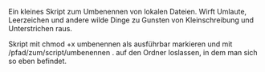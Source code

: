 Ein kleines Skript zum Umbenennen von lokalen Dateien. Wirft Umlaute, Leerzeichen und andere wilde Dinge zu Gunsten von Kleinschreibung und Unterstrichen raus.

Skript mit chmod +x umbenennen als ausführbar markieren und mit /pfad/zum/script/umbenennen . auf den Ordner loslassen, in dem man sich so eben befindet.
